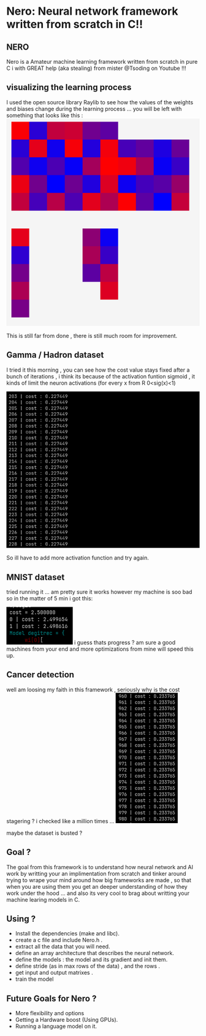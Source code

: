 # Nero: Neural network framework written from scratch in C!!
## NERO 
Nero is a Amateur machine learning framework written from scratch in pure C i with GREAT help (aka stealing) from mister @Tsoding on Youtube !!!
## visualizing the learning process
I used the open source library Raylib to see how the values of the weights and biases change during the learning process ... you will be left with something that looks like this : 
![vis](./resources/vis.png)

This is still far from done , there is still much room for improvement.
## Gamma / Hadron dataset
I tried it this morning , you can see how the cost value stays fixed after a bunch of iterations , i think its because of the activation funtion sigmoid , it kinds of limit the neuron activations (for every x from R 0<sig(x)<1) 

![gh](resources/gh.PNG)

So ill have to add more activation function and try again.
## MNIST dataset
tried running it ... am pretty sure it works however my machine is soo bad so in the matter of 5 min i got this:

![degit](resources/degit.PNG)
i guess thats progress ? am sure a good machines from your end and more optimizations from mine will speed this up.

## Cancer detection
well am loosing my faith in this framework , seriously why is the cost stagering ? i checked like a million times ... 
![cancer_det](./resources/cancer_det.PNG) 

maybe the dataset is busted ?
## Goal ?
The goal from this framework is to understand how neural network and AI work by writting your an implimentation from scratch and tinker around trying to wrape your mind around how big frameworks are made , so that when you are using them you get an deeper understanding of how they work under the hood ... and also its very cool to brag about writting your machine learing models in C.
## Using ?  
- Install the dependencies (make and libc).
- create a c file and include Nero.h .
- extract all the data that you will need. 
- define an array architecture that describes the neural network.
- define the models : the model and its gradient and init them.
- define stride (as in max rows of the data) , and the rows .
- get input and output matrixes .
- train the model
## Future Goals for Nero ? 
- More flexibility and options
- Getting a Hardware boost (Using GPUs).
- Running a language model on it.
